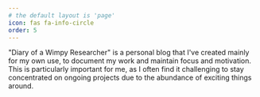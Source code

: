 ```yaml
---
# the default layout is 'page'
icon: fas fa-info-circle
order: 5
---
```


"Diary of a Wimpy Researcher" is a personal blog that I've created mainly for my own use, to document my work and maintain focus and motivation. This is particularly important for me, as I often find it challenging to stay concentrated on ongoing projects due to the abundance of exciting things around.
